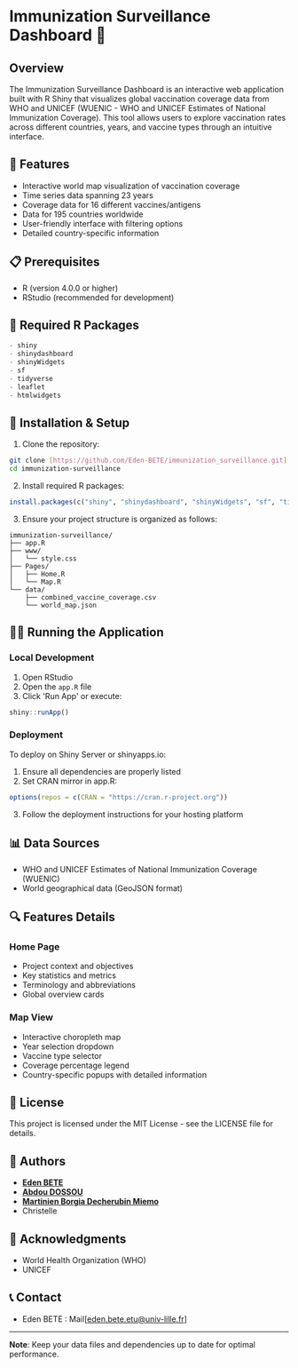 # Immunization Surveillance Dashboard 💉

## Overview
The Immunization Surveillance Dashboard is an interactive web application built with R Shiny that visualizes global vaccination coverage data from WHO and UNICEF (WUENIC - WHO and UNICEF Estimates of National Immunization Coverage). This tool allows users to explore vaccination rates across different countries, years, and vaccine types through an intuitive interface.

## 🎯 Features
- Interactive world map visualization of vaccination coverage
- Time series data spanning 23 years
- Coverage data for 16 different vaccines/antigens
- Data for 195 countries worldwide
- User-friendly interface with filtering options
- Detailed country-specific information

## 📋 Prerequisites
- R (version 4.0.0 or higher)
- RStudio (recommended for development)

## 🔧 Required R Packages
```R
- shiny
- shinydashboard
- shinyWidgets
- sf
- tidyverse
- leaflet
- htmlwidgets
```

## 🚀 Installation & Setup

1. Clone the repository:
```bash
git clone [https://github.com/Eden-BETE/immunization_surveillance.git]
cd immunization-surveillance
```

2. Install required R packages:
```R
install.packages(c("shiny", "shinydashboard", "shinyWidgets", "sf", "tidyverse", "leaflet", "htmlwidgets"))
```

3. Ensure your project structure is organized as follows:
```
immunization-surveillance/
├── app.R
├── www/
│   └── style.css
├── Pages/
│   ├── Home.R
│   └── Map.R
└── data/
    ├── combined_vaccine_coverage.csv
    └── world_map.json
```

## 🏃‍♂️ Running the Application

### Local Development
1. Open RStudio
2. Open the `app.R` file
3. Click 'Run App' or execute:
```R
shiny::runApp()
```

### Deployment
To deploy on Shiny Server or shinyapps.io:
1. Ensure all dependencies are properly listed
2. Set CRAN mirror in app.R:
```R
options(repos = c(CRAN = "https://cran.r-project.org"))
```
3. Follow the deployment instructions for your hosting platform

## 📊 Data Sources
- WHO and UNICEF Estimates of National Immunization Coverage (WUENIC)
- World geographical data (GeoJSON format)

## 🔍 Features Details

### Home Page
- Project context and objectives
- Key statistics and metrics
- Terminology and abbreviations
- Global overview cards

### Map View
- Interactive choropleth map
- Year selection dropdown
- Vaccine type selector
- Coverage percentage legend
- Country-specific popups with detailed information

## 📝 License
This project is licensed under the MIT License - see the LICENSE file for details.

## 👥 Authors
* [<b>Eden BETE</b>](https://github.com/Eden-BETE)
* [<b>Abdou DOSSOU</b>](https://github.com/Abd2k27)
* [<b>Martinien Borgia Decherubin Miemo</b>](https://github.com/borgiamiemo)
* Christelle

## 🙏 Acknowledgments
- World Health Organization (WHO)
- UNICEF

## 📞 Contact
* Eden BETE :  Mail[eden.bete.etu@univ-lille.fr]

---
**Note**: Keep your data files and dependencies up to date for optimal performance.
